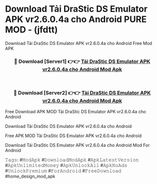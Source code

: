 # Download Tải DraStic DS Emulator APK vr2.6.0.4a cho Android PURE MOD - (jfdtt)
Download Tải DraStic DS Emulator APK vr2.6.0.4a cho Android Free Mod APK

<div align="center">
<h3>🔴 Download [Server1] 👉👉 <a href="https://apk-comot.site?title=Tải_DraStic_DS_Emulator_APK_vr2.6.0.4a_cho_Android">Tải DraStic DS Emulator APK vr2.6.0.4a cho Android Mod Apk</a></h3><br>

<h3>🔴 Download [Server2] 👉👉 <a href="https://apk-comot.site?title=Tải_DraStic_DS_Emulator_APK_vr2.6.0.4a_cho_Android">Tải DraStic DS Emulator APK vr2.6.0.4a cho Android Mod Apk</a></h3>
</div>


Free Download APK MOD Tải DraStic DS Emulator APK vr2.6.0.4a cho Android

Download Tải DraStic DS Emulator APK vr2.6.0.4a cho Android 

Free APK MOD Tải DraStic DS Emulator APK vr2.6.0.4a cho Android 

Download Tải DraStic DS Emulator APK vr2.6.0.4a cho Android Mod For Android

𝚃𝚊𝚐𝚜: #𝙼𝚘𝚍𝙰𝚙𝚔 #𝙳𝚘𝚠𝚗𝚕𝚘𝚊𝚍𝙼𝚘𝚍𝙰𝚙𝚔 #𝙰𝚙𝚔𝙻𝚊𝚝𝚎𝚜𝚝𝚅𝚎𝚛𝚜𝚒𝚘𝚗 #𝙰𝚙𝚔𝚄𝚗𝚕𝚒𝚖𝚒𝚝𝚎𝚍𝙼𝚘𝚗𝚎𝚢 #𝙰𝚙𝚔𝚄𝚗𝚕𝚘𝚌𝚔𝙰𝚕𝚕 #𝙰𝚙𝚔𝙽𝚘𝙰𝚍𝚜 #𝚄𝚗𝚕𝚘𝚌𝚔𝙿𝚛𝚎𝚖𝚒𝚞𝚖 #𝙵𝚘𝚛𝙰𝚗𝚍𝚛𝚘𝚒𝚍 #𝙵𝚛𝚎𝚎𝙳𝚘𝚠𝚗𝚕𝚘𝚊𝚍 #home_design_mod_apk